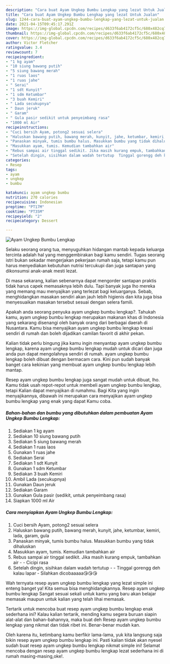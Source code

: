 ```yaml
---
description: "Cara buat Ayam Ungkep Bumbu Lengkap yang lezat Untuk Jualan"
title: "Cara buat Ayam Ungkep Bumbu Lengkap yang lezat Untuk Jualan"
slug: 1244-cara-buat-ayam-ungkep-bumbu-lengkap-yang-lezat-untuk-jualan
date: 2021-04-15T09:45:17.291Z
image: https://img-global.cpcdn.com/recipes/d633f6ab4172cf5c/680x482cq70/ayam-ungkep-bumbu-lengkap-foto-resep-utama.jpg
thumbnail: https://img-global.cpcdn.com/recipes/d633f6ab4172cf5c/680x482cq70/ayam-ungkep-bumbu-lengkap-foto-resep-utama.jpg
cover: https://img-global.cpcdn.com/recipes/d633f6ab4172cf5c/680x482cq70/ayam-ungkep-bumbu-lengkap-foto-resep-utama.jpg
author: Victor Fletcher
ratingvalue: 3.4
reviewcount: 7
recipeingredient:
- "1 kg ayam"
- "10 siung bawang putih"
- "5 siung bawang merah"
- "1 ruas laos"
- "1 ruas jahe"
- " Serai"
- "1 sdt Kunyit"
- "1 sdm Ketumbar"
- "3 buah Kemiri"
- " Lada secukupnya"
- " Daun jeruk"
- " Garam"
- " Gula pasir sedikit untuk penyeimbang rasa"
- "1000 ml Air"
recipeinstructions:
- "Cuci bersih Ayam, potong2 sesuai selera"
- "Haluskan bawang putih, bawang merah, kunyit, jahe, ketumbar, kemiri, lada, garam, gula"
- "Panaskan minyak, tumis bumbu halus. Masukkan bumbu yang tidak dihaluskan"
- "Masukkan ayam, tumis. Kemudian tambahkan air"
- "Rebus sampai air tinggal sedikit. Jika masih kurang empuk, tambahkan air  Cicipi rasa"
- "Setelah dingin, sisihkan dalam wadah tertutup  Tinggal gorengg deh kalau lapar Silahkan dicobaaaaa😘😘😘"
categories:
- Resep
tags:
- ayam
- ungkep
- bumbu

katakunci: ayam ungkep bumbu 
nutrition: 270 calories
recipecuisine: Indonesian
preptime: "PT17M"
cooktime: "PT35M"
recipeyield: "2"
recipecategory: Dessert

---
```



![Ayam Ungkep Bumbu Lengkap](https://img-global.cpcdn.com/recipes/d633f6ab4172cf5c/680x482cq70/ayam-ungkep-bumbu-lengkap-foto-resep-utama.jpg)

Selaku seorang orang tua, menyuguhkan hidangan mantab kepada keluarga tercinta adalah hal yang menggembirakan bagi kamu sendiri. Tugas seorang istri bukan sekadar mengerjakan pekerjaan rumah saja, tetapi kamu pun harus menyediakan kebutuhan nutrisi tercukupi dan juga santapan yang dikonsumsi anak-anak mesti lezat.

Di masa  sekarang, kalian sebenarnya dapat mengorder santapan praktis tidak harus capek memasaknya lebih dulu. Tapi banyak juga lho mereka yang memang mau menyajikan yang terlezat bagi keluarganya. Sebab, menghidangkan masakan sendiri akan jauh lebih higienis dan kita juga bisa menyesuaikan masakan tersebut sesuai dengan selera famili. 



Apakah anda seorang penyuka ayam ungkep bumbu lengkap?. Tahukah kamu, ayam ungkep bumbu lengkap merupakan makanan khas di Indonesia yang sekarang disenangi oleh banyak orang dari berbagai daerah di Nusantara. Kamu bisa menyajikan ayam ungkep bumbu lengkap kreasi sendiri di rumah dan boleh dijadikan camilan favorit di akhir pekan.

Kalian tidak perlu bingung jika kamu ingin menyantap ayam ungkep bumbu lengkap, karena ayam ungkep bumbu lengkap mudah untuk dicari dan juga anda pun dapat mengolahnya sendiri di rumah. ayam ungkep bumbu lengkap boleh dibuat dengan bermacam cara. Kini pun sudah banyak banget cara kekinian yang membuat ayam ungkep bumbu lengkap lebih mantap.

Resep ayam ungkep bumbu lengkap juga sangat mudah untuk dibuat, lho. Kamu tidak usah repot-repot untuk membeli ayam ungkep bumbu lengkap, tetapi Kalian dapat menyajikan di rumahmu. Bagi Kita yang ingin menyajikannya, dibawah ini merupakan cara menyajikan ayam ungkep bumbu lengkap yang enak yang dapat Kamu coba.

<!--inarticleads1-->

##### Bahan-bahan dan bumbu yang dibutuhkan dalam pembuatan Ayam Ungkep Bumbu Lengkap:

1. Sediakan 1 kg ayam
1. Sediakan 10 siung bawang putih
1. Sediakan 5 siung bawang merah
1. Sediakan 1 ruas laos
1. Gunakan 1 ruas jahe
1. Sediakan  Serai
1. Sediakan 1 sdt Kunyit
1. Gunakan 1 sdm Ketumbar
1. Sediakan 3 buah Kemiri
1. Ambil  Lada (secukupnya)
1. Gunakan  Daun jeruk
1. Sediakan  Garam
1. Gunakan  Gula pasir (sedikit, untuk penyeimbang rasa)
1. Siapkan 1000 ml Air




<!--inarticleads2-->

##### Cara menyiapkan Ayam Ungkep Bumbu Lengkap:

1. Cuci bersih Ayam, potong2 sesuai selera
1. Haluskan bawang putih, bawang merah, kunyit, jahe, ketumbar, kemiri, lada, garam, gula
1. Panaskan minyak, tumis bumbu halus. Masukkan bumbu yang tidak dihaluskan
1. Masukkan ayam, tumis. Kemudian tambahkan air
1. Rebus sampai air tinggal sedikit. Jika masih kurang empuk, tambahkan air -  - Cicipi rasa
1. Setelah dingin, sisihkan dalam wadah tertutup -  - Tinggal gorengg deh kalau lapar - Silahkan dicobaaaaa😘😘😘




Wah ternyata resep ayam ungkep bumbu lengkap yang lezat simple ini enteng banget ya! Kita semua bisa menghidangkannya. Resep ayam ungkep bumbu lengkap Sangat sesuai sekali untuk kamu yang baru akan belajar memasak maupun untuk kalian yang telah lihai memasak.

Tertarik untuk mencoba buat resep ayam ungkep bumbu lengkap enak sederhana ini? Kalau kalian tertarik, mending kamu segera buruan siapin alat-alat dan bahan-bahannya, maka buat deh Resep ayam ungkep bumbu lengkap yang nikmat dan tidak ribet ini. Benar-benar mudah kan. 

Oleh karena itu, ketimbang kamu berfikir lama-lama, yuk kita langsung saja bikin resep ayam ungkep bumbu lengkap ini. Pasti kalian tiidak akan nyesel sudah buat resep ayam ungkep bumbu lengkap nikmat simple ini! Selamat mencoba dengan resep ayam ungkep bumbu lengkap lezat sederhana ini di rumah masing-masing,oke!.

